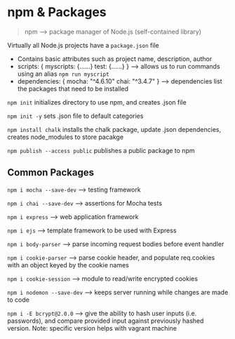 # npm & Packages

> npm --> package manager of Node.js (self-contained library)

Virtually all Node.js projects have a `package.json` file
- Contains basic attributes such as project name, description, author
- scripts: {
  myscripts: {......}
  test: {......}
} --> allows us to run commands using an alias
`npm run myscript`
- dependencies: {
  mocha: "^4.6.10"
  chai: "^3.4.7"
} --> dependencies list the packages that need to be installed

`npm init` initializes directory to use npm, and creates .json file

`npm init -y` sets .json file to default categories

`npm install chalk` installs the chalk package, update .json dependencies, creates node_modules to store pacakge

`npm publish --access public` publishes a public package to npm

## Common Packages

`npm i mocha --save-dev` --> testing framework

`npm i chai --save-dev` --> assertions for Mocha tests

`npm i express` --> web application framework

`npm i ejs` --> template framework to be used with Express

`npm i body-parser` --> parse incoming request bodies before event handler

`npm i cookie-parser` --> parse cookie header, and populate req.cookies with an object keyed by the cookie names

`npm i cookie-session` --> module to read/write encrypted cookies

`npm i nodemon --save-dev` --> keeps server running while changes are made to code

`npm i -E bcrypt@2.0.0` --> give the ability to hash user inputs (i.e. passwords), and compare provided input against previously hashed version. Note: specific version helps with vagrant machine

